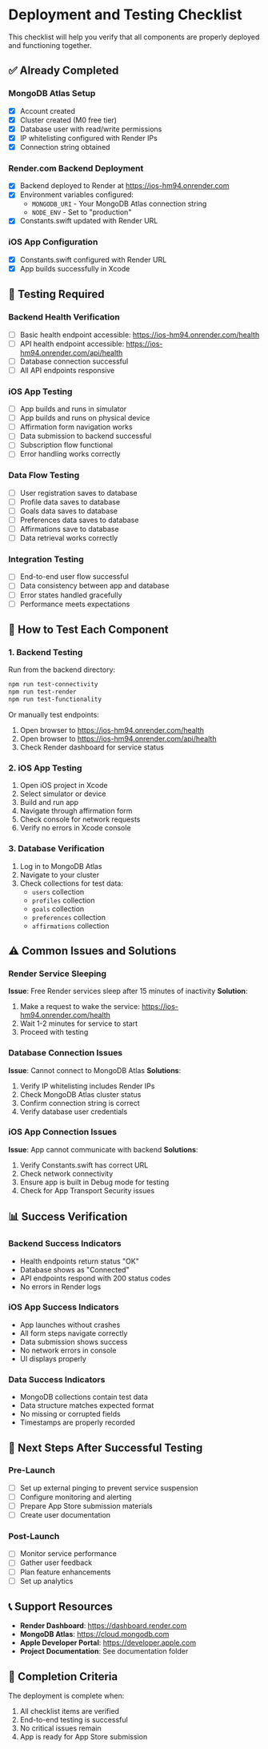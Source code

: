 # Deployment and Testing Checklist

This checklist will help you verify that all components are properly deployed and functioning together.

## ✅ Already Completed

### MongoDB Atlas Setup
- [x] Account created
- [x] Cluster created (M0 free tier)
- [x] Database user with read/write permissions
- [x] IP whitelisting configured with Render IPs
- [x] Connection string obtained

### Render.com Backend Deployment
- [x] Backend deployed to Render at https://ios-hm94.onrender.com
- [x] Environment variables configured:
  - `MONGODB_URI` - Your MongoDB Atlas connection string
  - `NODE_ENV` - Set to "production"
- [x] Constants.swift updated with Render URL

### iOS App Configuration
- [x] Constants.swift configured with Render URL
- [x] App builds successfully in Xcode

## 🧪 Testing Required

### Backend Health Verification
- [ ] Basic health endpoint accessible: https://ios-hm94.onrender.com/health
- [ ] API health endpoint accessible: https://ios-hm94.onrender.com/api/health
- [ ] Database connection successful
- [ ] All API endpoints responsive

### iOS App Testing
- [ ] App builds and runs in simulator
- [ ] App builds and runs on physical device
- [ ] Affirmation form navigation works
- [ ] Data submission to backend successful
- [ ] Subscription flow functional
- [ ] Error handling works correctly

### Data Flow Testing
- [ ] User registration saves to database
- [ ] Profile data saves to database
- [ ] Goals data saves to database
- [ ] Preferences data saves to database
- [ ] Affirmations save to database
- [ ] Data retrieval works correctly

### Integration Testing
- [ ] End-to-end user flow successful
- [ ] Data consistency between app and database
- [ ] Error states handled gracefully
- [ ] Performance meets expectations

## 🔧 How to Test Each Component

### 1. Backend Testing

Run from the backend directory:
```bash
npm run test-connectivity
npm run test-render
npm run test-functionality
```

Or manually test endpoints:
1. Open browser to https://ios-hm94.onrender.com/health
2. Open browser to https://ios-hm94.onrender.com/api/health
3. Check Render dashboard for service status

### 2. iOS App Testing

1. Open iOS project in Xcode
2. Select simulator or device
3. Build and run app
4. Navigate through affirmation form
5. Check console for network requests
6. Verify no errors in Xcode console

### 3. Database Verification

1. Log in to MongoDB Atlas
2. Navigate to your cluster
3. Check collections for test data:
   - `users` collection
   - `profiles` collection
   - `goals` collection
   - `preferences` collection
   - `affirmations` collection

## ⚠️ Common Issues and Solutions

### Render Service Sleeping
**Issue**: Free Render services sleep after 15 minutes of inactivity
**Solution**: 
1. Make a request to wake the service: https://ios-hm94.onrender.com/health
2. Wait 1-2 minutes for service to start
3. Proceed with testing

### Database Connection Issues
**Issue**: Cannot connect to MongoDB Atlas
**Solutions**:
1. Verify IP whitelisting includes Render IPs
2. Check MongoDB Atlas cluster status
3. Confirm connection string is correct
4. Verify database user credentials

### iOS App Connection Issues
**Issue**: App cannot communicate with backend
**Solutions**:
1. Verify Constants.swift has correct URL
2. Check network connectivity
3. Ensure app is built in Debug mode for testing
4. Check for App Transport Security issues

## 📊 Success Verification

### Backend Success Indicators
- Health endpoints return status "OK"
- Database shows as "Connected"
- API endpoints respond with 200 status codes
- No errors in Render logs

### iOS App Success Indicators
- App launches without crashes
- All form steps navigate correctly
- Data submission shows success
- No network errors in console
- UI displays properly

### Data Success Indicators
- MongoDB collections contain test data
- Data structure matches expected format
- No missing or corrupted fields
- Timestamps are properly recorded

## 🚀 Next Steps After Successful Testing

### Pre-Launch
- [ ] Set up external pinging to prevent service suspension
- [ ] Configure monitoring and alerting
- [ ] Prepare App Store submission materials
- [ ] Create user documentation

### Post-Launch
- [ ] Monitor service performance
- [ ] Gather user feedback
- [ ] Plan feature enhancements
- [ ] Set up analytics

## 📞 Support Resources

- **Render Dashboard**: https://dashboard.render.com
- **MongoDB Atlas**: https://cloud.mongodb.com
- **Apple Developer Portal**: https://developer.apple.com
- **Project Documentation**: See documentation folder

## 🎉 Completion Criteria

The deployment is complete when:
1. All checklist items are verified
2. End-to-end testing is successful
3. No critical issues remain
4. App is ready for App Store submission